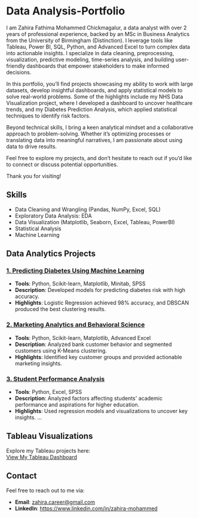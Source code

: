 # Data Analysis-Portfolio

I am Zahira Fathima Mohammed Chickmagalur, a data analyst with over 2 years of professional experience, backed by an MSc in Business Analytics from the University of Birmingham (Distinction). I leverage tools like Tableau, Power BI, SQL, Python, and Advanced Excel to turn complex data into actionable insights. I specialize in data cleaning, preprocessing, visualization, predictive modeling, time-series analysis, and building user-friendly dashboards that empower stakeholders to make informed decisions.

In this portfolio, you’ll find projects showcasing my ability to work with large datasets, develop insightful dashboards, and apply statistical models to solve real-world problems. Some of the highlights include my NHS Data Visualization project, where I developed a dashboard to uncover healthcare trends, and my Diabetes Prediction Analysis, which applied statistical techniques to identify risk factors.

Beyond technical skills, I bring a keen analytical mindset and a collaborative approach to problem-solving. Whether it’s optimizing processes or translating data into meaningful narratives, I am passionate about using data to drive results.

Feel free to explore my projects, and don’t hesitate to reach out if you’d like to connect or discuss potential opportunities.

Thank you for visiting!

## Skills
- Data Cleaning and Wrangling (Pandas, NumPy, Excel, SQL)
- Exploratory Data Analysis: EDA
- Data Visualization (Matplotlib, Seaborn, Excel, Tableau, PowerBI)
- Statistical Analysis
- Machine Learning

## Data Analytics Projects
### [1. Predicting Diabetes Using Machine Learning](./Diabetes_Prediction)
- **Tools**: Python, Scikit-learn, Matplotlib, Minitab, SPSS
- **Description**: Developed models for predicting diabetes risk with high accuracy.
- **Highlights**: Logistic Regression achieved 98% accuracy, and DBSCAN produced the best clustering results.
  
### [2. Marketing Analytics and Behavioral Science](./Marketing_Analytics)
- **Tools**: Python, Scikit-learn, Matplotlib, Advanced Excel
- **Description**: Analyzed bank customer behavior and segmented customers using K-Means clustering.
- **Highlights**: Identified key customer groups and provided actionable marketing insights.

### [3. Student Performance Analysis](./Student_Performance_Analysis)
- **Tools**: Python, Excel, SPSS
- **Description**: Analyzed factors affecting students' academic performance and aspirations for higher education.
- **Highlights**: Used regression models and visualizations to uncover key insights.
...

## Tableau Visualizations
Explore my Tableau projects here:  
[View My Tableau Dashboard](https://public.tableau.com/app/profile/zahira.mohammed/vizzes)

## Contact
Feel free to reach out to me via:
- **Email**: zahira.career@gmail.com
- **LinkedIn**: https://www.linkedin.com/in/zahira-mohammed
  
